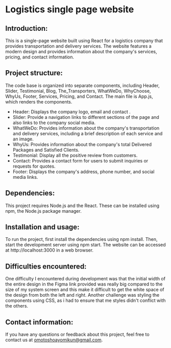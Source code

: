 # Logistics single page website
## Introduction:
This is a single-page website built using React for a logistics company that provides transportation and delivery services. The website features a modern design and provides information about the company's services, pricing, and contact information.

## Project structure:
The code base is organized into separate components, including Header, Slider, Testimonial, Blog, The_Transporters, WhatWeDo, WhyChoose, WhyUs, Footer, Services, Pricing, and Contact. The main file is App.js, which renders the components. 

* Header: Displays the company logo, email and contact .
* Slider: Provide a navigation links to different sections of the page and also links to the company social media.
* WhatWeDo: Provides information about the company's transportation and delivery services, including a brief description of each service and an image.
* WhyUs: Provides information about the company's total Delivered Packages and Satisfied Clients.
* Testimonial: Display all the positive review from customers.
* Contact: Provides a contact form for users to submit inquiries or requests for quotes.
* Footer: Displays the company's address, phone number, and social media links.

## Dependencies:
This project requires Node.js and the React. These can be installed using npm, the Node.js package manager.

## Installation and usage: 
To run the project, first install the dependencies using npm install. Then, start the development server using npm start. The website can be accessed at http://localhost:3000 in a web browser.

## Difficulties encountered: 
One difficulty I encountered during development was that the initial width of the entire design in the Figma link provided was really big compared to the size of my system screen and this make it difficult to get the white space of the design from both the left and right.
Another challenge was styling the components using CSS, as i had to ensure that me styles didn't conflict with the others.

## Contact information:
If you have any questions or feedback about this project, feel free to contact us at omotoshoayomikun@gmail.com.